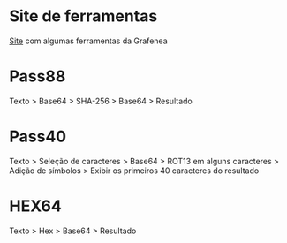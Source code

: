 # Site de ferramentas
[Site](https://grafenea.github.io/) com algumas ferramentas da Grafenea

# Pass88
Texto > Base64 > SHA-256 > Base64 > Resultado

# Pass40
Texto > Seleção de caracteres > Base64 > ROT13 em alguns caracteres > Adição de símbolos > Exibir os primeiros 40 caracteres do resultado

# HEX64
Texto > Hex > Base64 > Resultado


